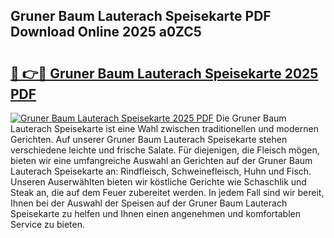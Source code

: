 ## Gruner Baum Lauterach Speisekarte PDF Download Online 2025 a0ZC5

# <h2><a href="http://gc8l3ky.nevu.top/?p=Gruner+Baum+Lauterach+Speisekarte">🔗 👉🔴 Gruner Baum Lauterach Speisekarte 2025 PDF</a></h2>

[![Gruner Baum Lauterach Speisekarte 2025 PDF](https://i.imgur.com/dBaPXMq.png)](http://gc8l3ky.nevu.top/?p=Gruner+Baum+Lauterach+Speisekarte)
Die Gruner Baum Lauterach Speisekarte ist eine Wahl zwischen traditionellen und modernen Gerichten. Auf unserer Gruner Baum Lauterach Speisekarte stehen verschiedene leichte und frische Salate. Für diejenigen, die Fleisch mögen, bieten wir eine umfangreiche Auswahl an Gerichten auf der Gruner Baum Lauterach Speisekarte an: Rindfleisch, Schweinefleisch, Huhn und Fisch. Unseren Auserwählten bieten wir köstliche Gerichte wie Schaschlik und Steak an, die auf dem Feuer zubereitet werden. In jedem Fall sind wir bereit, Ihnen bei der Auswahl der Speisen auf der Gruner Baum Lauterach Speisekarte zu helfen und Ihnen einen angenehmen und komfortablen Service zu bieten.

